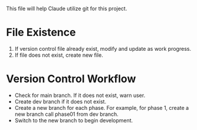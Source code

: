 This file will help Claude utilize git for this project.

# File Existence
1. If version control file already exist, modify and update as work progress.
2. If file does not exist, create new file.

# Version Control Workflow
- Check for main branch. If it does not exist, warn user.
- Create dev branch if it does not exist.
- Create a new branch for each phase.  For example, for phase 1, create a new branch call phase01 from dev branch.
- Switch to the new branch to begin development.


